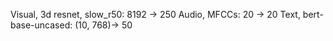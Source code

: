 
Visual, 3d resnet, slow_r50: 8192 -> 250
Audio, MFCCs: 20 -> 20
Text, bert-base-uncased: (10, 768)-> 50